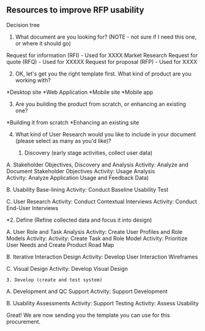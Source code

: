 ## Resources to improve RFP usability ##

Decision tree

1. What document are you looking for? (NOTE - not sure if I need this one, or where it should go)

Request for information (RFI) - Used for XXXX
Market Research
Request for quote (RFQ) - Used for XXXXX
Request for proposal (RFP) - Used for XXXX

2. OK, let's get you the right template first. What kind of product are you working with?

  *Desktop site
  *Web Application
  *Mobile site
  *Mobile app

3. Are you building the product from scratch, or enhancing an existing one?

  *Building it from scratch
  *Enhancing an existing site


4. What kind of User Research would you like to include in your document (please select as many as you'd like)?


    1. Discovery (early stage activities, collect user data)

A. Stakeholder Objectives, Discovery and Analysis 
 Activity:  Analyze and Document Stakeholder Objectives
 Activity: Usage Analysis  <if this project is an enhancement to an existing system>  
 Activity: Analyze Application Usage and Feedback Data)
 
B. Usability Base-lining <if this project is an enhancement to an existing system> 
Activity: Conduct Baseline Usability Test 

C. User Research
 Activity: Conduct Contextual Interviews
 Activity: Conduct End-User Interviews 
 
   *2. Define (Refine collected data and focus it into design)

A. User Role and Task Analysis
Activity:  Create User Profiles and Role Models
Activity: Activity:  Create Task and Role Model
Activity: Prioritize User Needs and Create Product Road Map

B. Iterative Interaction Design
Activity:  Develop User Interaction Wireframes

C. Visual Design
Activity:  Develop Visual Design

    3. Develop (create and test system)

A. Development and QC Support
Activity:  Support Development  

B. Usability Assessments
Activity:  Support Testing
Activity: Assess Usability



Great! We are now sending you the template you can use for this procurement.

